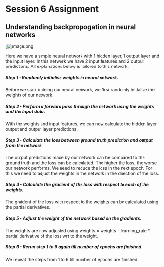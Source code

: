 # Session 6 Assignment
## Understanding backpropogation in neural networks

[![image.png](https://i.postimg.cc/Vk6mKp69/Screen-Shot-2023-06-10-at-1-34-28-am.png)


Here we have a simple neural network with 1 hidden layer, 1 output layer and the input layer. In this network we have 2 input features and 2 output predictions. All explanations below is tailored to this network.

##### Step 1 - Randomly initialise weights in neural network.
Before we start training our neural network, we first randomly initialise the weights of our network.
##### Step 2 - Perform a forward pass through the network using the weights and the input data.
With the weights and input features, we can now calculate the hidden layer output and output layer predictions.
##### Step 3 - Calculate the loss between ground truth prediction and output from the network.
The output predictions made by our network can be compared to the ground truth and the loss can be calculated. The higher the loss, the worse our network performs. We need to reduce the loss in the next epoch. For this we need to adjust the weights in the network in the direction of the loss.
##### Step 4 - Calculate the gradient of the loss with respect to each of the weights.
The graident of the loss with respect to the weights can be calculated using the partial derivatives.
##### Step 5 - Adjust the weight of the network based on the gradients.
The weights are now adjusted using weights = weights - learning_rate * partial derivative of the loss wrt to the weight.
##### Step 6 - Rerun step 1 to 6 again till number of epochs are finished.
We repeat the steps from 1 to 6 till number of epochs are finished.

